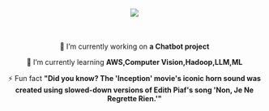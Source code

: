 <h1 align="center">
    <img src="https://readme-typing-svg.herokuapp.com/?font=Righteous&size=35&center=true&vCenter=true&width=500&height=70&duration=4000&lines=Hi+There!+👋;+I'm+Mufaddal+Badani!;" />
</h1>

<br/>

<div align="center">
 
 🔭 I’m currently working on **a Chatbot project**
 
 🌱 I’m currently learning **AWS,Computer Vision,Hadoop,LLM,ML**

⚡ Fun fact **"Did you know? The 'Inception' movie's iconic horn sound was created using slowed-down versions of Edith Piaf's song 'Non, Je Ne Regrette Rien.'"**

</div>


